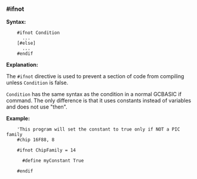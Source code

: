<div class="section">

<div class="titlepage">

<div>

<div>

### <span id="_ifnot"></span>\#ifnot

</div>

</div>

</div>

<span class="strong">**Syntax:**</span>

``` screen
    #ifnot Condition
      ...
    [#else]
      ...
    #endif
```

<span class="strong">**Explanation:**</span>

The `#ifnot` directive is used to prevent a section of code from
compiling unless `Condition` is false.

`Condition` has the same syntax as the condition in a normal GCBASIC if
command. The only difference is that it uses constants instead of
variables and does not use "then".

<span class="strong">**Example:**</span>

``` screen
    'This program will set the constant to true only if NOT a PIC family
    #chip 16F88, 8

    #ifnot ChipFamily = 14

      #define myConstant True

    #endif
```

</div>
